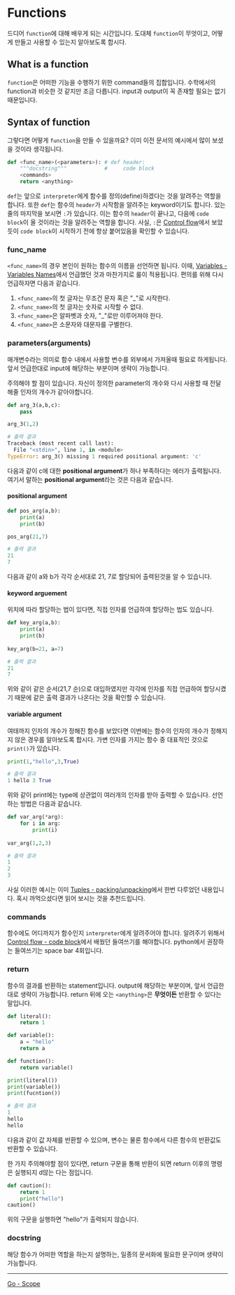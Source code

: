 # Functions

드디어 `function`에 대해 배우게 되는 시간입니다. 도대체 `function`이 무엇이고, 어떻게 만들고 사용할 수 있는지 알아보도록 합시다.

## What is a function

`function`은 어떠한 기능을 수행하기 위한 command들의 집합입니다. 수학에서의 function과 비슷한 것 같지만 조금 다릅니다. input과 output이 꼭 존재할 필요는 없기 때문입니다. 

## Syntax of function

그렇다면 어떻게 `function`을 만들 수 있을까요? 이미 이전 문서의 예시에서 많이 보셨을 것이라 생각됩니다.

```python
def <func_name>(<parameters>): # def header:
    """docstring"""            #     code block
    <commands>
    return <anything>
```

`def`는 앞으로  `interpreter`에게 함수를 정의(define)하겠다는 것을 알려주는 역할을 합니다. 또한 `def`는 함수의 `header`가 시작함을 알려주는 keyword이기도 합니다. 있는 줄의 마지막을 보시면 `:`가 있습니다. 이는 함수의 `header`이 끝나고, 다음에 `code block`이 올 것이라는 것을 알려주는 역할을 합니다. 사실, `:`은 [Control flow](./Control-flow.md)에서 보았듯이 `code block`이 시작하기 전에 항상 붙어있음을 확인할 수 있습니다.

### func_name

`<func_name>`의 경우 본인이 원하는 함수의 이름을 선언하면 됩니다. 이때, [Variables - Variables Names](./Variable.md#Variables-Names)에서 언급했던 것과 마찬가지로 룰이 적용됩니다. 편의를 위해 다시 언급하자면 다음과 같습니다.

1. `<func_name>`의 첫 글자는 무조건 문자 혹은 "_"로 시작한다.
2. `<func_name>`의 첫 글자는 숫자로 시작할 수 없다.
3. `<func_name>`은 알파벳과 숫자, "_"로만 이루어져야 한다.
4. `<func_name>`은 소문자와 대문자를 구별한다.

### parameters(arguments)

매개변수라는 의미로 함수 내에서 사용할 변수를 외부에서 가져올때 필요로 하게됩니다. 앞서 언급한대로 input에 해당하는 부분이며 생략이 가능합니다.

주의해야 할 점이 있습니다.  자신이 정의한 parameter의 개수와 다시 사용할 때 전달 해줄 인자의 개수가 같아야합니다.

```python
def arg_3(a,b,c):
    pass

arg_3(1,2)
```

```python
# 출력 결과
Traceback (most recent call last):
  File "<stdin>", line 1, in <module>
TypeError: arg_3() missing 1 required positional argument: 'c'
```

다음과 같이 c에 대한 **positional argument**가 하나 부족하다는 에러가 출력됩니다. 여기서 말하는 **positional argument**라는 것은 다음과 같습니다.

#### positional argument

```python
def pos_arg(a,b):
    print(a)
    print(b)

pos_arg(21,7)
```

```python
# 출력 결과
21
7
```

다음과 같이 a와 b가 각각 순서대로 21, 7로 할당되어 출력된것을 알 수 있습니다.

#### keyword arguement

위치에 따라 할당하는 법이 있다면, 직접 인자를 언급하여 할당하는 법도 있습니다.

```python
def key_arg(a,b):
    print(a)
    print(b)
    
key_arg(b=21, a=7)
```

```python
# 출력 결과
21
7
```

위와 같이 같은 순서(21,7 순)으로 대입하였지만 각각에 인자를 직접 언급하여 할당시켰기 때문에 같은 출력 결과가 나온다는 것을 확인할 수 있습니다.

#### variable argument

여태까지 인자의 개수가 정해진 함수를 보았다면 이번에는 함수의 인자의 개수가 정해지지 않은 경우를 알아보도록 합시다. 가변 인자를 가지는 함수 중 대표적인 것으로 `print()`가 있습니다.

```python
print(1,"hello",3,True)
```

```python
# 출력 결과
1 hello 3 True
```

위와 같이 print에는 type에 상관없이 여러개의 인자를 받아 출력할 수 있습니다. 선언하는 방법은 다음과 같습니다.

```python
def var_arg(*arg):
    for i in arg:
        print(i)
        
var_arg(1,2,3)
```

```python
# 출력 결과
1
2
3
```

사실 이러한 예시는 이미 [Tuples - packing/unpacking](./Tuples.md#packing/unpacking)에서 한번 다루었던 내용입니다. 혹시 까먹으셨다면 읽어 보시는 것을 추천드립니다.

### commands

함수에도 어디까지가 함수인지 `interpreter`에게 알려주어야 합니다. 알려주기 위해서 [Control flow - code block](./Control-flow.md#code-block)에서 배웠던 들여쓰기를 해야합니다. python에서 권장하는 들여쓰기는 space bar 4회입니다.

### return

함수의 결과를 반환하는 statement입니다. output에 해당하는 부분이며, 앞서 언급한대로 생략이 가능합니다. return 뒤에 오는 `<anything>`은 **무엇이든** 반환할 수 있다는  말입니다.

```python
def literal():
    return 1 

def variable():
    a = "hello"
    return a

def function():
    return variable()

print(literal())
print(variable())
print(fucntion())
```

```python
# 출력 결과
1
hello
hello
```

다음과 같이 값 자체를 반환할 수 있으며, 변수는 물론 함수에서 다른 함수의 반환값도 반환할 수 있습니다.

한 가지 주의해야할 점이 있다면, return 구문을 통해 반환이 되면 return 이후의 명령은 실행되지 d않는 다는 점입니다.

```python
def caution():
    return 1
    print("hello")
caution()
```

위의 구문을 실행하면 "hello"가 출력되지 않습니다.

### docstring

해당 함수가 어떠한 역할을 하는지 설명하는, 일종의 문서화에 필요한 문구이며 생략이 가능합니다.

---

[Go - Scope](./Scope.md)

